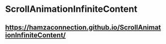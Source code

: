 # ScrollAnimationInfiniteContent

## https://hamzaconnection.github.io/ScrollAnimationInfiniteContent/
